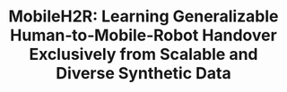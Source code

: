 ---
title:  "MobileH2R: Learning Generalizable Human‑to‑Mobile‑Robot Handover Exclusively from Scalable and Diverse Synthetic Data"
collection: publications
permalink: /publication/mobileh2r/
slug: mobileh2r
authors: "Zifan Wang\\*, **Ziqing Chen\\***, Junyu Chen\\*, Jilong Wang, Yuxin Yang, Yunze Liu, Xueyi Liu, He Wang, Li Yi†"
year: 2025
venue: CVPR
paperurl: https://openaccess.thecvf.com/content/CVPR2025/papers/Wang_MobileH2R_Learning_Generalizable_Human_to_Mobile_Robot_Handover_Exclusively_from_CVPR_2025_paper.pdf
github:  https://mobileh2r.github.io
bibtex: |
  @inproceedings{wang2025mobileh2r,
    title     = {MobileH2R: Learning Generalizable Human-to-Mobile-Robot Handover Exclusively from Scalable and Diverse Synthetic Data},
    author    = {Wang, Zifan and Chen, Ziqing and Chen, Junyu and Wang, Jilong and Yang, Yuxin and Liu, Yunze and Liu, Xueyi and Wang, He and Yi, Li},
    booktitle = {Proceedings of the IEEE/CVF Conference on Computer Vision and Pattern Recognition},
    year      = {2025}
  }
---